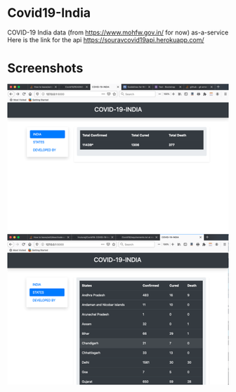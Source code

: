 # Covid19-India
COVID-19 India data (from https://www.mohfw.gov.in/ for now) as-a-service
Here is the link for the api https://souravcovid19api.herokuapp.com/

# Screenshots
<p align="center">
  <img src="screenshots/covid-main.png" width="650" title="home"> <br>
  <img src="screenshots/covid-state.png" width="650" title="game"> <br>
</p>
